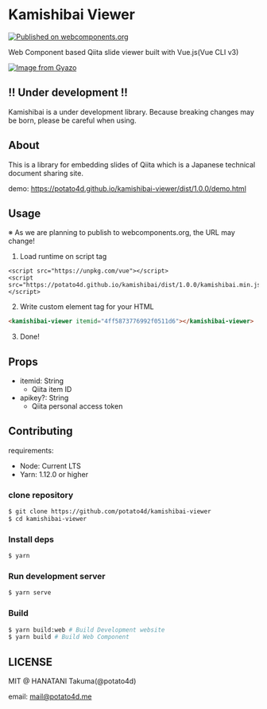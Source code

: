 # Kamishibai Viewer

[![Published on webcomponents.org](https://img.shields.io/badge/webcomponents.org-published-blue.svg)](https://www.webcomponents.org/element/potato4d/kamishibai-viewer)

<!--
<kamishibai-viewer itemid="4ff5873776992f0511d6"></kamishibai-viewer>
-->

Web Component based Qiita slide viewer built with Vue.js(Vue CLI v3)

[![Image from Gyazo](https://i.gyazo.com/447d26f36fd0d346464be0901ee51ddc.gif)](https://gyazo.com/447d26f36fd0d346464be0901ee51ddc)

## !! Under development !!

Kamishibai is a under development library.
Because breaking changes may be born, please be careful when using.

## About

This is a library for embedding slides of Qiita which is a Japanese technical document sharing site.

demo: https://potato4d.github.io/kamishibai-viewer/dist/1.0.0/demo.html

## Usage

※ As we are planning to publish to webcomponents.org, the URL may change!

1. Load runtime on script tag

```
<script src="https://unpkg.com/vue"></script>
<script src="https://potato4d.github.io/kamishibai/dist/1.0.0/kamishibai.min.js"></script>
```

2. Write custom element tag for your HTML

```html
<kamishibai-viewer itemid="4ff5873776992f0511d6"></kamishibai-viewer>
```

3. Done!

## Props
- itemid: String
  - Qiita item ID
- apikey?: String
  - Qiita personal access token

## Contributing

requirements:

- Node: Current LTS
- Yarn: 1.12.0 or higher

### clone repository

```bash
$ git clone https://github.com/potato4d/kamishibai-viewer
$ cd kamishibai-viewer
```

### Install deps

```bash
$ yarn
```

### Run development server

```bash
$ yarn serve
```

### Build

```bash
$ yarn build:web # Build Development website
$ yarn build # Build Web Component
```

## LICENSE

MIT @ HANATANI Takuma(@potato4d)

email: mail@potato4d.me
